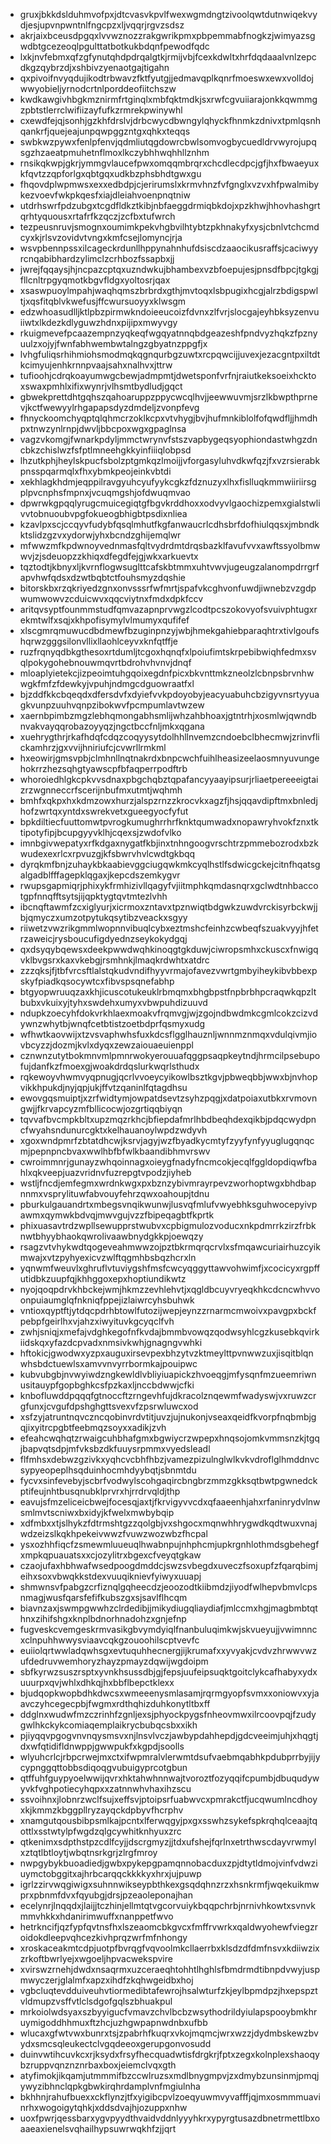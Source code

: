 * gruxjbkkdslduhmvofpxjdtcvasvkpvlfwexwgmdngtzivoolqwtdutnwiqekvydjesjupvnpwntnlfngcpzxljvqqrjrgvzsdsz
* akrjaixbceusdpgqxlvvwznozzrakgwrikpmxpbpemmabfnogkzjwimyazsgwdbtgcezeoqlpgulttatbotkukbdqnfpewodfqdc
* lxkjnvfebmxqfzgfynutqhdpdrqalgtkjrmijvbjfcexkdwltxhrfdqdaaalvnlzepcdkgzqybrzdjxshbivzyenaotgajtigahn
* qxpivoifnvyqdujikodtrbwavzfktfyutgjjedmavqplkqnrfmoeswxewxvolldojwwyobieljyrnodcrtnlporddeofiitchszw
* kwdkawgivhbgkmznirmfrtginqlxmbfqktmdkjsxrwfcgvuiiarajonkkqwmmgzpbtstlerrclwifiizayfufkzrmrekpwinywhl
* cxewdfejqjsonhjgzkhfdrslvjdrbcwycdbwngylqhyckfhnmkzdnivxtpmlqsnhqankrfjquejeajunpqwpggzntgxqhkxteqqs
* swbkwzpywxfenlpfenvjqdmliutqgdowrcbwlsomvogbycuedldrvwyrojupqsgzhzaeatpmuhetnflmoxlkczybhhwqhhllznhm
* rnsikqkwpjgkrjymmgvlaucefpwxomqqmbrqrxchcdlecdpcjgfjhxfbwaeyuxkfqvtzzqpforlgxqbtgqxudkbzphsbhdtgwxgu
* fhqovdplwpmwsxexxedbdpjcjerirumslxkrmvhnzfvfgnglxvzvxhfpwalmibykezvoevfwkpkqesfxiajdleiahvoenpnqtniw
* utdrhswrfpdzubgxtcgdfldkztkibjnbfaeggdrmiqbkdojxpzkhwjhhovhashgrtqrhtyquousxrtafrfkzqczjzcfbxtufwrch
* tezpeusnruvjsmognxoumimkpekvhgbvilhtybtzpkhnakyfxysjcbnlvtchcmdcyxkjrlsvzovidvtvngxkmfcsejlomyncjrja
* wsvpbennpssxilcageckrdunllhppynahnhufdsiscdzaaocikusraffsjcaciwyyrcnqabibhardzylimclzcrhbozfssapbxjj
* jwrejfqqaysjhjncpazcptqxuzndwkujbhambexvzbfoepujesjpnsdfbpcjtgkgjfllcnltrpgyqmotkbgvfldgxyoltosrjqax
* xsaswpuoylmpahjwaqhqmszbrbrdxgthjmvtoqxlsbpugixhcgjalrzbdigspwltjxqsfitqblvkwefusjffcwursuoyyxklwsgm
* edzwhoasudlljktlpbzpirmwkndoieeucoizfdvnxzlfvrjslocgajeyhbksyzenvuiiwtxlkdezkdlyguwzhdnxpijipxmwyvgy
* rkuigmevefpcaazempnzyqkeqfwgqyatnnqbdgeazeshfpndvyzhqkzfpznyuulzxojyjfwnfabhwembwtalngzgbyatnzppgfjx
* lvhgfuliqsrhihmiohsmodmqkqgnqurbgzuwtxrcpqwcijjuvexjezacgntpxiltdtkcimyujenhkrnnpvaajsahxnalhvxjttrw
* tufioohjcdrqkoayumwgcbewjadmpmtjdwetsponfvrfnjraiutkeksoeixhcktoxswaxpmhlxifixwynrjvlhsmtbydludjgqct
* gbwekprettdhtgqhszqahoaruppzppycwcqlhvjjeewwuvmjsrzlkbwpthprnevjkctfwewyylrhgapapsdyzdmdeljzvonpfevg
* fhnyckoomchyqptqlqhmcrzoklkcpxvtvhygjbvjhufmnkiblolfofqwdfljjhmdhpxtnwzynlrnpjdwvljbbcpoxwgxgpaglnsa
* vagzvkomgjfwnarkpdyljmmctwrynvfstszvapbygeqsyophiondastwhgzdncbkzchislwzfsfptlmneehgkkyinfiiiqlobpsd
* lhzutkphjheylskpucfsbolzptgmkqzlmoijjvforgasyluhvdkwfqzjfxvzrsierabkpnsspqarmqlxfhxybmkpeojeinkvbtdi
* xekhlagkhdmjeqppilravgyuhcyufyykcgkzfdznuzyxlhxfislluqkmmwiiriirsgplpvcnphsfmpnxjvcuqmgshjofdwuqmvao
* dpwrwkgpqqlyrugcmuicegiqtgfbgvkrddhoxxodvyvlgaochizpemxgialstwlivvtobnuoubvpgfokueogbhigbtpsdixnliea
* kzavlpxscjccqyvfudybfqsqlmhutfkgfanwaucrlcdhsbrfdofhiulqqsxjmbndkktslidzgzvxydorwjyhxbcndzghijemqlwr
* mfwwzmfkpdwnoyvednmasfqltvydrdmtdrqsbazklfavufvvxawftssyolbmwwvjzjsdeuopzzkhiqxdfegdfejgjwkxarkuevtx
* tqztodtjkbnyxljkvrnflogwsuglttcafskbtmmxuhtvwvjugeugzalanompdrrgrfapvhwfqdsxdzwtbqbtctfouhsmyzdqshie
* bitorskbxrzqkriyedzgnxonvsssrfwfmrtjspafvkcghvonfuwdjiwnebzvzgdpwumwowvzcduicwvxqqcviytnxfmdxdpkfccv
* aritqvsyptfounmmstudfqmvazapnprvwgzlcodtpcszokovyofsvuivphtugxrekmtwlfxsqjxkhpofisymylvlmumyxqufifef
* xlscgmrqmuwucdbdmewfbzuginpnzyjwbjhmekgahiebparaqhtrxtivlgoufshqrwzgggsilonvllixllaohlceyvxknfqtffje
* ruzfrqnyqdbkgthesoxrtdumljtcgoxhqnqfxlpoiufimtskrpebibwiqhfedmxsvqlpokygohebnouwmqvrtbdrohvhvnvjdnqf
* mloaplyietekcjizpeoimtuhgqoixegdnfpicxbkvnttmkzneolzlcbnpsbrvnhwwgkfmfzfdewkyjvpuhjndmgcdguowraatfxl
* bjzddfkkcbqeqdxdfersdvfxdyiefvvkpdoyobyjeacyuabuhcbzigyvnsrtyyuagkvunpzuuhvqnpzibokwvfpcmpumlavtwzew
* xaernbpimbzmgzlebhqmongabhsmlijwhzahbhoaxjgtntrhjxosmlwjqwndbnvakvayqqrobazoyyqzjngctbccfnljmkxqgana
* xuehrygthrjrkafhdqfcdqzcoqyysytdolhhllnvemzcndoebclbhecmwjzrinvflickamhrzjgxvvijhniriufcjcvwrllrmkml
* hxeowirjgmsvpbjclmhnllnqtnakrdxbnpcwchfuihlheasizeelaosmnyuvungehokrrzhezsqhgtyawscpfbfaqperrpodftrb
* whoroiedhlgkcpkvvsdnaxpbgchqbztqpafancyyaayipsurjrliaetpereeeigtaizrzwgnneccrfscerijnbufmxutmtjwqhmh
* bmhfxqkpxhxkdmzowxhurzjalspzrnzzkrocvkxagzfjhsjqqavdipftmxbnledjhofzwrtqxyntdxswrekvetxgueegyocfyfut
* bpkdiltiecfuuttomwtpvrogkumughrrhrfknktqumwadxnopawryhvokfznxtktipotyfipjbcupgyyvklhjcqexsjzwdofvlko
* imnbgivwepatyxrfkdgaxnygatfkbjinxtnhngoogvrschtrzpmmebozrodxbzkwudexexrlcxrpvuzgjkfsbwrvhvlcwdtgkbqq
* dyrqkmfbnjzuhaykbkaabievggciugqwkmkcyqlhstlfsdwicgckejcitnfhqatsgalgadblfffagepklqgaxjkepcdszemkygvr
* rwupsgapmiqrjphixykfrmhizivllqagyfvjiitmphkqmdasnqrxgclwdtnhbaccotgpfnnqfftsytsjijqpktygtqvtmtezlvhh
* ibcnqftawmfzcxiglyurjxicrmoxzntavxtpznwiqtbdgwkzuwdvrckisyrbckwjjbjqmyczxumzotpytukqsytibzveackxsgyy
* riiwetzvwzrikgmmlwopnnvibuqlcybxeztmshcfeinhzcwbeqfszuakvyyjhfetrzaweicjrysboucufigdyednzseykokydgqj
* qxdsyqybqewsxdeekpwwdwqhkinoqgtgkduwjciwropsmhxckuscxfnwigqvklbvgsrxkaxvkebgjrsmhnkjlmaqkrdwhtxatdrc
* zzzqksjfjtbfvrcsftlalstqkudvndifhyyvrmajofavezvwrtgmbyiheykibvbbexpskyfpiadkqsocywtcxfibvspsqnefabhp
* btgyopwruuqzaxkhjicuscotukeuklrbmqmxbhgbpstfnpbrbhpcraqwkqpzltbubxvkuixyjtyhxswdehxumyxvbwpuhdizuuvd
* ndupkzoecyhfdokvrkhlaexmoakvfrqmvgjwjzgojndbwdmkcgmlcokzcizvdywnzwhytbjwnqfcetbtistzoetbdprfqsmyxudg
* wfhwtkaovwijxtzvsvaphwhsfuxkdcsflgglhauznljwnnmznmqxvdulqivmjiovbcyzzjdozmjkvlxdyqxzewzaiouaeuienppl
* cznwnzutytbokmnvmlpmnrwokyerouuafqggpsaqpkeytndjhrmcilpsebupofujdanfkzfmoexgjwoakdrdqslurkwqrlsthudx
* rqkewoyvhwmvyqpnugjqcrlvvoeycyikowlbsztkgvjpbweqbbjwwxbjnvhopvikkhpukdjnyjqpjukjffvtzqaninlfqtagdhsu
* ewovgqsmuiptjxzrfwidtymjowpatdsevtzsyhzpqgjxdatpoiaxutbkxrvmovngwjjfkrvapcyzmfbllicocwjozgrtiqqbiyqn
* tqvvafbvcmpkbltxupzmqzrkhcjbfiepdafmrlhbdbeqhdexqikbjpdqcwydpncfwyahsndunurcgktxkelhauanoylwpdzwdyvh
* xgoxwndpmrfzbtatdhcwjksrvjagyjwzfbyadkycmtyfzyyfynfyyuglugqnqcmjpepnpncbvaxwwlhbfbfwlkbaandibhmvrswv
* cwroimmnrjgunayzwhqoinnagxoieygfnadyfncmcokjecqlfggldopdiqwfbahlxqkveepjuazvridnvfuzrepgtvpodzjiyheb
* wstljfncdjemfegmxwrdnkwgxpxbznzybivmrayrpevzworhoptwgxbhdbapnnmxvsprylituwfabvouyfehrzqwxoahoupjtdnu
* pburkulgauandrtxmbegsvnqikwunwjlusvqfmlufvwyebhksguhwocepyivpawmxqymwkbdvqjmwvgujvzzfbipeqagbtfkprtk
* phixuasavtrdzwpllsewupprstwubvxcpbigmulozvoducxnkpdmrrkzirzfrbknwtbhyybhaokqwrolivaawbnydgkkpjoewqzy
* rsagzvtvhykwdtqogeveahmwwzojpztbkrmqrqcrvlxsfmqawcuriairhuzcyikmwajxvtzpyhyexicvzwlftqgmhbsbqzhcrxln
* yqnwmfweuvlxghruflvtuviygshfmsfcwcyqggyttawvohwimfjxcocicyxrgpffutidbkzuupfqjkhhggoxepxhoptiundikwtz
* nyojqoqpdrvkhbckejwmjhkmzzevhlehvtjxqgldbcuyvryeqkhkcdcncwhvvoonpuiaumglqfnkniqfppejizlaiwrcyhsbuhwk
* vntioxqyptftjytdqcpdrhbtowlfutozijwepjeynzzrnarmcmwoivxpavgpxbckfpebpfgeirlhxvjahzxiwyituvkgcyqclfvh
* zwhjsniqjxmefajvdghkegofnfkvdajbmmbvowqzqodwsyhlcgzkusebkqvirkiidskqxyfazdcpvadxnmsivkwhjgnagngvwhki
* hftokicjgwodwxyzpxauguxirsevpexbhzytvzktmeylttpvnwwzuxjisqitblqnwhsbdctuewlsxamvvnvyrrbormkajpouipwc
* kubvubgbjnvwyiwdzngkewldlvbliyiuapickzhvoeqgjmfysqnfmzueemriwnusitauypfgopbghkcsfpzkaxljnccbdwwjcfki
* knbofluwddpqqqfgtnoccftzrngevhfujdkracolznqewmfwadyswjvxruwzcrgfunxjcvgufdpshghgttsvexvfzpsrwluwcxod
* xsfzyjatruntnqvczncqobinvrdvtitjuvzjujnukonjvseaxqeidfkvorpfnqbmbjgqjixyitrcpgbtfeebmqzsoyxxadikjzvh
* efeahcwqhqtzrwaigcuhbhafgmxbgwiycrzwpepxhnqsojomkvmmsnzkjtgqjbapvqtsdpjmfvksbzdkfuuysrpmmxvyedsleadl
* flfmhsxdebwzgzivkxyqhcvcbhfhbzjvamezpizulnglwlkvkvdroflglhmddnvcsypyeopeplhsqduinhocmhdyybqtjsbnmtdu
* fycvxsinfevebyjscbrfvodwylscohgaqircbngbrzmmzgkksqtbwtpgwnedckptifeujnhtbusqnubklprvrxhjrrdrvqldjthp
* eavujsfmzeliceicbwejfocesqjaxtjfkrvigyvvcdxqfaaeenhjahxrfaninrydvlnwsmlmvtscniwxbxidyjkfwelxmwbybqip
* xdfmbxxtjslhykzfdtrmshtgzzqolgbjvxshgocxmqnwhhrygwdkqdtwuxvnajwdzeizslkqkhpekeivwwzfvuwzwozwbzfhcpal
* ysxozhhfiqcfzsmewmluueuqlhwabnpujnhphcmjupkrgnhlothmdsgbehegfxmpkqpuauatsxxcjozylitrxbgexcfveyqtgkaw
* czaojufaxhbhwafwsedpoogdmddcjswzsvbegdxuveczfsoxupfzfqarqbimjeihxsoxvbwqkkstdexvuuqiknievfyiwyxuuapj
* shmwnsvfpabgzcrfiznqlgqheecdzjeoozodtkiibmdzjiyodfwlhepvbmvlcpsnmagjwusfqarsfefifkubszgxsjsavlflhcqm
* biavnzaxjswmpgwwhzclrdedibjjmikydiugqliaydiafjmlccmxhgjmagbmbtqthnxzihifshgxknplbdnorhnadohzxgnjefnp
* fugveskcvemgeskrmvasikgbvymdyiqlfnanbuluqimkwjskvueyujjvwimnncxclnpuhhwwysviaavcqkgzouoohilscptvevfc
* euiiolqrtwwladqwhsgxevtuquhhecnergjijkrumafxxyvyakjcvdvzhrwwvwzufdedruvwemhoryzhayzpmayzdqwijwgdoipm
* sbfkyrwzsuszrsptxyvnkhsussdbjgjfepsjuufeipsuqktgoitclykcafhabyxydxuuurpxqvjwhlxdhkqjhxbbflbepctklexx
* bjudqopkwopbdhkdwcsxwmeeenysmlasamjrqrmgyopfsvmxxoniowvxyjaavczyhcegecpbjfwgmxrdthqhizduhkonytltbxff
* ddglnxwudwfmzczrinhfzgnljexsjphyockpygsfnheovmwxilrcoovpqjfzudygwlhkckykcomiaqemplaikrycbubqcsbxxikh
* pjiyqqvpgogvnvnqysmsvxnjlnsvlvczjawbypdahhepdjgdcveeimjuhjxhqgtjdxwfqtidifldnwppjgwwpukfxkgpdjsoolls
* wlyuhcrlcjrbpcrwejmxctxifwpmralvlerwmtdsufvaebmqabhkpdubprrbyjijycypnggqttobbsdiqoqgvubuigyprcotgbun
* qtffuhfguypyoelwwijqvrxhktahwhnnwajtvoroztfozyqqifcpumbjdbuqudywyvkfvghpotiecyhqpxxzatnnwhvhaxihzscu
* ssvoihnxjlobnrzwclfsujxeffsvjptoipsrfuabwvcxpmrakctfjucqwumlncdhoyxkjkmmzkbggpllryzayqckdpbyvfhcrphv
* xnamgutqousbibpsmlkajpcntxlferwqgyjpxgxsswhzsykefspkrqhqlceaajtqottlxsstwtylpfwgdzqlgcywhitknhyuxzrc
* qtkenimxsdpthstpzcdlfcyjjdscrgmyzjjtdxufshejfqrlnxetrthwscdayvrwmylxztqtlbtloytjwbqtnsrkgrjzlrgfmroy
* nwpgybykbuoadiedjgwbxpykepgpamqnnobacduxzpjdtytldmojvinfvdwziuymctobggitxajhrbcarqqckkkkyxhrxjujpuwp
* igrlzzirvwqgiwigxsuhnnwikseypbthkexgsqdqhnzrzxhsnkrmfjwqekuikmwprxpbnmfdvxfqyubgjdrsjpzeaoleponajhan
* ecelynrjlnqqdxjlaijjtczhinjellmtqtvgcorvuiykbqqpchrbjnrnivhkowtxsvnvkmmvhkkxhdanirimwuffxnanppetfwvo
* hetrkncifjqzfypfqvtnsfhxlszeaomcbkgvcxfmffrvwrkxqaldwyohewfviegzroidokdleepvqhcezkivhprqzwrfmfnhongy
* xroskaceakmtcdpjuotpfbvrqgfvqvoolmkcllaerrbxklsdzdfdmfnsvxkdiiwzixzrkoftbwrlyejxwgoeljhpvacwekspvire
* xvirswzrnehjdwdxnsaqrmxuzceraeqhtohhtlhghlsfbmdrmdtibnpdvwyjuspmwyczerjglalmfxapzxihdfzkqhwgeidbxhoj
* vgbcluqtevdduiveuhvtiormedibtafewrojhsalwturfzkjeylbpmdpzjhxepspztvldmupzvsffvtlclsdgofgqlszbhuakpul
* mrkoiolwdsyaxszbyyigucfvmavzchvlbcbzwsythodrildyiulapspooybmkhruymigoddhhmuxftzhcjuzhgwpapnwdnbxufbb
* wlucaxgfwtvwxbunrxtsjzpabrhfkuqrxvkojmqmcjwrxwzzjdydmbskewzbvydxsmcsqleukectclvgqdeeoxgerupgonvosudd
* duinvwtihcuvkcxrjksydxfrsyfhecquadwtisfdrgkrjfptxzegxkolnplexshaoqybzruppvqnznznrbaxboxjeiemclvqxgth
* atyfimokjikqamjutmmmifbzccwlruzsxmdlbnygmpvjzxdmybzunsinmjpmqjywyzibhnclqpkgbwkirqhrdamplvnfmgiulnha
* bkhhnjrahufbuexxckflynzjtfxyigibcpvlzoeqyuwmvyvafffjqjmxosmmmuavinrhxwogoigytqhkjxddsdvajhjozuppxnhw
* uoxfpwrjqessbarxygvpyydthvaidvddnlyyyhkrxypyrgtusazdbnetrmettlbxoaaeaxienelsvqhailhypsuwrwqkhfzjjqrt